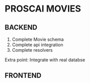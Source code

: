 # PROSCAI MOVIES
## BACKEND
1. Complete Movie schema
2. Complete api integration
3. Complete resolvers

Extra point:
Integrate with real databse

## FRONTEND

